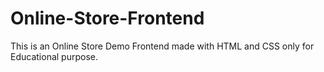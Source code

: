 # Online-Store-Frontend
This is an Online Store Demo Frontend made with HTML and CSS only for Educational purpose.

